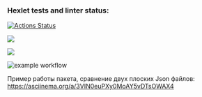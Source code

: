 ### Hexlet tests and linter status:
[![Actions Status](https://github.com/Vitmann/php-project-48/workflows/hexlet-check/badge.svg)](https://github.com/Vitmann/php-project-48/actions)

<a href="https://codeclimate.com/github/Vitmann/php-project-48/maintainability"><img src="https://api.codeclimate.com/v1/badges/9f17eef4835e1994bb6a/maintainability" /></a>

<a href="https://codeclimate.com/github/Vitmann/php-project-48/test_coverage"><img src="https://api.codeclimate.com/v1/badges/9f17eef4835e1994bb6a/test_coverage" /></a>

![example workflow](https://github.com/Vitmann/php-project-48/actions/workflows/github-actions.yml/badge.svg)

Пример работы пакета, сравнение двух плоских Json файлов:
https://asciinema.org/a/3VIN0euPXy0MoAY5vDTsOWAX4

